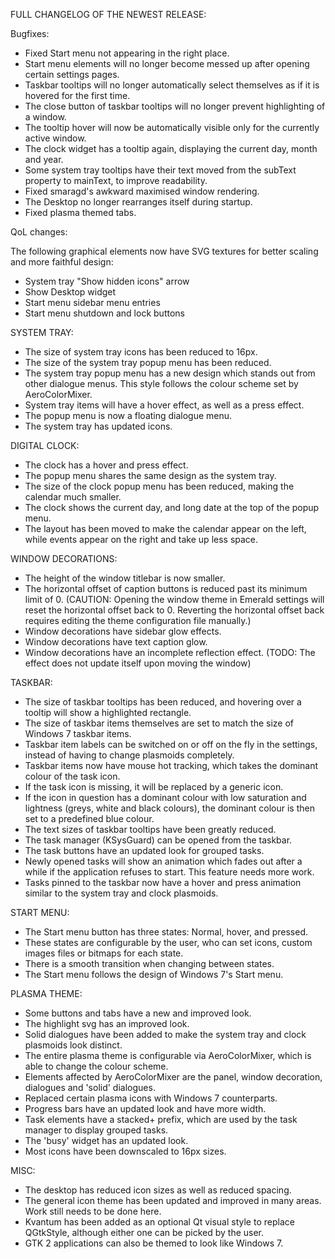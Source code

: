 FULL CHANGELOG OF THE NEWEST RELEASE:

Bugfixes:

- Fixed Start menu not appearing in the right place.
- Start menu elements will no longer become messed up after opening certain settings pages.
- Taskbar tooltips will no longer automatically select themselves as if it is hovered for the first time.
- The close button of taskbar tooltips will no longer prevent highlighting of a window.
- The tooltip hover will now be automatically visible only for the currently active window.
- The clock widget has a tooltip again, displaying the current day, month and year.
- Some system tray tooltips have their text moved from the subText property to mainText, to improve readability.
- Fixed smaragd's awkward maximised window rendering.
- The Desktop no longer rearranges itself during startup.
- Fixed plasma themed tabs.

QoL changes:

The following graphical elements now have SVG textures for better scaling and more faithful design:
- System tray "Show hidden icons" arrow
- Show Desktop widget
- Start menu sidebar menu entries
- Start menu shutdown and lock buttons

SYSTEM TRAY:

- The size of system tray icons has been reduced to 16px.
- The size of the system tray popup menu has been reduced.
- The system tray popup menu has a new design which stands out from other dialogue menus. This style follows the colour scheme set by AeroColorMixer.
- System tray items will have a hover effect, as well as a press effect.
- The popup menu is now a floating dialogue menu.
- The system tray has updated icons.

DIGITAL CLOCK:

- The clock has a hover and press effect.
- The popup menu shares the same design as the system tray.
- The size of the clock popup menu has been reduced, making the calendar much smaller.
- The clock shows the current day, and long date at the top of the popup menu.
- The layout has been moved to make the calendar appear on the left, while events appear on the right and take up less space.

WINDOW DECORATIONS:

- The height of the window titlebar is now smaller.
- The horizontal offset of caption buttons is reduced past its minimum limit of 0. (CAUTION: Opening the window theme in Emerald settings will reset the horizontal offset back to 0. Reverting the horizontal offset back requires editing the theme configuration file manually.)
- Window decorations have sidebar glow effects.
- Window decorations have text caption glow.
- Window decorations have an incomplete reflection effect. (TODO: The effect does not update itself upon moving the window)

TASKBAR: 

- The size of taskbar tooltips has been reduced, and hovering over a tooltip will show a highlighted rectangle. 
- The size of taskbar items themselves are set to match the size of Windows 7 taskbar items.
- Taskbar item labels can be switched on or off on the fly in the settings, instead of having to change plasmoids completely.
- Taskbar items now have mouse hot tracking, which takes the dominant colour of the task icon. 
- If the task icon is missing, it will be replaced by a generic icon. 
- If the icon in question has a dominant colour with low saturation and lightness (greys, white and black colours), the dominant colour is then set to a predefined blue colour. 
- The text sizes of taskbar tooltips have been greatly reduced.
- The task manager (KSysGuard) can be opened from the taskbar.
- The task buttons have an updated look for grouped tasks. 
- Newly opened tasks will show an animation which fades out after a while if the application refuses to start. This feature needs more work.
- Tasks pinned to the taskbar now have a hover and press animation similar to the system tray and clock plasmoids.

START MENU:

- The Start menu button has three states: Normal, hover, and pressed.
- These states are configurable by the user, who can set icons, custom images files or bitmaps for each state.
- There is a smooth transition when changing between states.
- The Start menu follows the design of Windows 7's Start menu.

PLASMA THEME:

- Some buttons and tabs have a new and improved look.
- The highlight svg has an improved look.
- Solid dialogues have been added to make the system tray and clock plasmoids look distinct.
- The entire plasma theme is configurable via AeroColorMixer, which is able to change the colour scheme.
- Elements affected by AeroColorMixer are the panel, window decoration, dialogues and 'solid' dialogues.
- Replaced certain plasma icons with Windows 7 counterparts.
- Progress bars have an updated look and have more width.
- Task elements have a stacked+ prefix, which are used by the task manager to display grouped tasks.
- The 'busy' widget has an updated look.
- Most icons have been downscaled to 16px sizes.

MISC:

- The desktop has reduced icon sizes as well as reduced spacing.
- The general icon theme has been updated and improved in many areas. Work still needs to be done here.
- Kvantum has been added as an optional Qt visual style to replace QGtkStyle, although either one can be picked by the user. 
- GTK 2 applications can also be themed to look like Windows 7.


